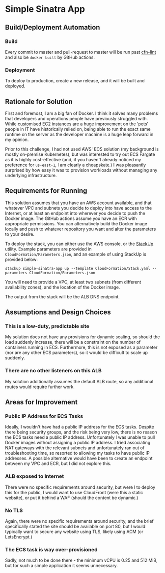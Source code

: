 # Simple Sinatra App

## Build/Deployment Automation

### Build

Every commit to master and pull-request to master will be run past 
[cfn-lint](https://github.com/aws-cloudformation/cfn-python-lint) and also be
`docker built` by GitHub actions.

### Deployment

To deploy to production, create a new release, and it will be built and deployed.

## Rationale for Solution

First and foremost, I am a big fan of Docker. I think it solves many problems
that developers and operations people have previously struggled with. While 
customised EC2 instances are a huge improvement on the 'pets' people in IT
have historically relied on, being able to run the exact same runtime on
the server as the developer machine is a huge leap forward in my opinion.

Prior to this challenge, I had not used AWS' ECS solution (my background is
mostly on-premise Kubernetes), but was interested to try out ECS Fargate as it
is highly cost-effective (and, if you haven't already noticed my preference for
`us-east-1`, I am clearly a cheapskate.) I was pleasantly surprised by how easy
it was to provision workloads without managing any underlying infrastructure.

## Requirements for Running

This solution assumes that you have an AWS account available, and that whatever
VPC and subnets you decide to deploy into have access to the Internet, or at least 
an endpoint into wherever you decide to push the Docker image. The GitHub actions 
assume you have an ECR with appropriate permissions. You can alternatively build
the Docker image locally and push to whatever repository you want and alter the
parameters to your desire.

To deploy the stack, you can either use the AWS console, or the 
[StackUp](https://github.com/realestate-com-au/stackup) utility. Example
parameters are provided in `CloudFormation/Parameters.json`, and an example
of using StackUp is provided below:

```stackup simple-sinatra-app up --template CloudFormation/Stack.yaml --parameters CloudFormation/Parameters.json```

You will need to provide a VPC, at least two subnets (from different 
availability zones), and the location of the Docker image.

The output from the stack will be the ALB DNS endpoint.

## Assumptions and Design Choices

### This is a low-duty, predictable site

My solution does not have any provisions for dynamic scaling, so should the load
suddenly increase, there will be a constraint on the number of containers
running in ECS. Furthermore, this is not exposed as a parameter (nor are any
other ECS parameters), so it would be difficult to scale up suddenly.

### There are no other listeners on this ALB

My solution additionally assumes the default ALB route, so any additional
routes would require further work.

## Areas for Improvement

### Public IP Address for ECS Tasks

Ideally, I wouldn't have had a public IP address for the ECS tasks. Despite there
being security groups, and the risk being very low, there is no reason 
the ECS tasks need a public IP address. Unfortunately I was unable to pull Docker
images without assigning a public IP address. I tried associating NAT gateways
with the relevant subnets and unfortunately ran out of troubleshooting time, 
so resorted to allowing my tasks to have public IP addresses. A possible 
alternative would have been to create an endpoint between my VPC and ECR, but
I did not explore this.

### ALB exposed to Internet

There were no specific requirements around security, but were I to deploy
this for the public, I would want to use CloudFront (were this a static
website), or put it behind a WAF (should the content be dynamic.)

### No TLS

Again, there were no specific requirements around security, and the brief
specifically stated the site should be available on port 80, but I would
typically want to secure any website using TLS, likely using ACM (or LetsEncrypt.)

### The ECS task is way over-provisioned

Sadly, not much to be done there - the minimum vCPU is 0.25 and 512 MiB, 
but for such a simple application it seems unnecessary.
